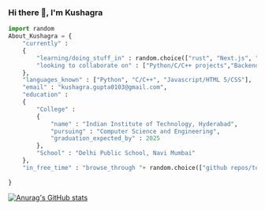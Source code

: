 ### Hi there 👋, I'm Kushagra

```py
import random
About_Kushagra = {
    "currently" : 
    {
        "learning/doing_stuff_in" : random.choice(["rust", "Next.js", "Hugo"]),
        "looking to collaborate on" : ["Python/C/C++ projects","Backend/Frontend for websites"]
    },
    "languages_known" : ["Python", "C/C++", "Javascript/HTML 5/CSS"],
    "email" : "kushagra.gupta0103@gmail.com",
    "education" : 
    {
        "College" : 
        {
            "name" : "Indian Institute of Technology, Hyderabad",
            "pursuing" : "Computer Science and Engineering",
            "graduation_expected_by" : 2025
        },
        "School" : "Delhi Public School, Navi Mumbai"
    },
    "in_free_time" : "browse_through "+ random.choice(["github repos/topics","reddit :)","trending tech stuff","football/cricket news","general news"])
    
}
```

<!-- **MistyRavager/MistyRavager** is a ✨ _special_ ✨ repository because its `README.md` (this file) appears on your GitHub profile. -->


[![Anurag's GitHub stats](https://github-readme-stats.vercel.app/api?username=MistyRavager&count_private=true&show_icons=true&theme=radical&hide_rank=false)](https://github.com/anuraghazra/github-readme-stats) 


<!-- <p align="center" > <a align="center" href="https://github.com/ryo-ma/github-profile-trophy"><img align="center"  src="https://github-profile-trophy.vercel.app/?username=MistyRavager&theme=dracula&title=Stars,Commit,Issues,Repositories,PullRequest&row=2&column=3" alt="MistyRavager" /></a> </p> -->





<!-- <p  align="center"><img align="center" src="https://github-readme-streak-stats.herokuapp.com/?user=MistyRavager&theme=dark" alt="MistyRavager" /></p>  -->


<!--   <p align="center"><img align="" src="https://github-readme-stats.vercel.app/api/top-langs?username=MistyRavager&show_icons=true&locale=en&layout=compact&hide=php&theme=nightowl" alt="Mistyravager" /></p> -->
  
<!-- ------------------- -->


<!-- [![Ashutosh's github activity graph](https://github-readme-activity-graph.cyclic.app/graph?username=MistyRavager&bg_color=000000&color=b59bfd&line=d256ca&point=f7abee&area=true&hide_border=true)](https://github.com/ashutosh00710/github-readme-activity-graph) -->

<!-- [![GitHub Streak](https://streak-stats.demolab.com?user=MistyRavager)](https://git.io/streak-stats) -->
